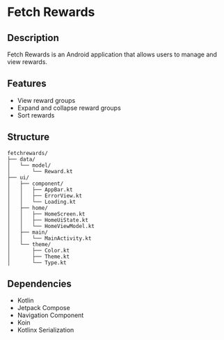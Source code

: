 # Fetch Rewards

## Description
Fetch Rewards is an Android application that allows users to manage and view rewards.

## Features
- View reward groups
- Expand and collapse reward groups
- Sort rewards

## Structure

```
fetchrewards/
├── data/
│   └── model/
│       └── Reward.kt
├── ui/
│   ├── component/
│   │   ├── AppBar.kt
│   │   ├── ErrorView.kt
│   │   └── Loading.kt
│   ├── home/
│   │   ├── HomeScreen.kt
│   │   ├── HomeUiState.kt
│   │   └── HomeViewModel.kt
│   ├── main/
│   │   └── MainActivity.kt
│   └── theme/
│       ├── Color.kt
│       ├── Theme.kt
│       └── Type.kt
```

## Dependencies
- Kotlin
- Jetpack Compose
- Navigation Component
- Koin
- Kotlinx Serialization
